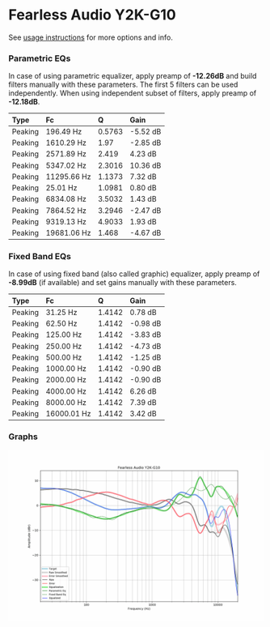 # Fearless Audio Y2K-G10
See [usage instructions](https://github.com/jaakkopasanen/AutoEq#usage) for more options and info.

### Parametric EQs
In case of using parametric equalizer, apply preamp of **-12.26dB** and build filters manually
with these parameters. The first 5 filters can be used independently.
When using independent subset of filters, apply preamp of **-12.18dB**.

| Type    | Fc          |      Q | Gain     |
|:--------|:------------|:-------|:---------|
| Peaking | 196.49 Hz   | 0.5763 | -5.52 dB |
| Peaking | 1610.29 Hz  | 1.97   | -2.85 dB |
| Peaking | 2571.89 Hz  | 2.419  | 4.23 dB  |
| Peaking | 5347.02 Hz  | 2.3016 | 10.36 dB |
| Peaking | 11295.66 Hz | 1.1373 | 7.32 dB  |
| Peaking | 25.01 Hz    | 1.0981 | 0.80 dB  |
| Peaking | 6834.08 Hz  | 3.5032 | 1.43 dB  |
| Peaking | 7864.52 Hz  | 3.2946 | -2.47 dB |
| Peaking | 9319.13 Hz  | 4.9033 | 1.93 dB  |
| Peaking | 19681.06 Hz | 1.468  | -4.67 dB |

### Fixed Band EQs
In case of using fixed band (also called graphic) equalizer, apply preamp of **-8.99dB**
(if available) and set gains manually with these parameters.

| Type    | Fc          |      Q | Gain     |
|:--------|:------------|:-------|:---------|
| Peaking | 31.25 Hz    | 1.4142 | 0.78 dB  |
| Peaking | 62.50 Hz    | 1.4142 | -0.98 dB |
| Peaking | 125.00 Hz   | 1.4142 | -3.83 dB |
| Peaking | 250.00 Hz   | 1.4142 | -4.73 dB |
| Peaking | 500.00 Hz   | 1.4142 | -1.25 dB |
| Peaking | 1000.00 Hz  | 1.4142 | -0.90 dB |
| Peaking | 2000.00 Hz  | 1.4142 | -0.90 dB |
| Peaking | 4000.00 Hz  | 1.4142 | 6.26 dB  |
| Peaking | 8000.00 Hz  | 1.4142 | 7.39 dB  |
| Peaking | 16000.01 Hz | 1.4142 | 3.42 dB  |

### Graphs
![](./Fearless%20Audio%20Y2K-G10.png)